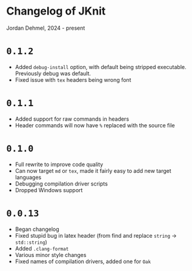 # Changelog of JKnit
Jordan Dehmel, 2024 - present

# `0.1.2`
- Added `debug-install` option, with default being stripped
    executable. Previously debug was default.
- Fixed issue with `tex` headers being wrong font

# `0.1.1`
- Added support for raw commands in headers
- Header commands will now have `%` replaced with the source
    file

# `0.1.0`
- Full rewrite to improve code quality
- Can now target `md` or `tex`, made it fairly easy to add new
    target languages
- Debugging compilation driver scripts
- Dropped Windows support

# `0.0.13`
- Began changelog
- Fixed stupid bug in latex header (from find and replace
    `string` -> `std::string`)
- Added `.clang-format`
- Various minor style changes
- Fixed names of compilation drivers, added one for `Oak`
